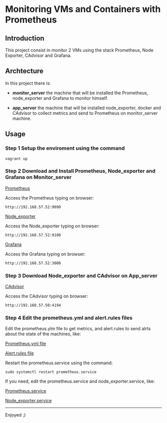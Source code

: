 # Monitoring VMs and Containers with Prometheus

## Introduction

This project consist in monitor 2 VMs using the stack Prometheus, Node Exporter, CAdvisor and Grafana.

## Archtecture

In this project there is:

* **monitor_server** the machine that will be installed the Prometheus, node_exporter and Grafana to monitor himself.

* **app_server** the machine that will be installed node_exporter, docker and CAdvisor to collect metrics and send to Prometheus on monitor_server machine.

## Usage

### Step 1 Setup the enviroment using the command

`vagrant up`

### Step 2 Download and Install Prometheus, Node_exporter and Grafana on Monitor_server

[Prometheus](https://www.cherryservers.com/blog/install-prometheus-ubuntu)


Access the Prometheus typing on browser:

`http://192.168.57.52:9090`

[Node_exporter](https://prometheus.io/docs/guides/node-exporter/)


Access the Node_exporter typing on browser:

`http://192.168.57.52:9100`

[Grafana](https://grafana.com/grafana/download?edition=oss)


Access the Grafana typing on browser:

`http://192.168.57.52:3000`

### Step 3 Download Node_exporter and CAdvisor on App_server

[CAdvisor](https://installati.one/install-cadvisor-ubuntu-20-04/)

Access the CAdvisor typing on browser:

`http://192.168.57.50:4194`

### Step 4 Edit the prometheus.yml and alert.rules files

Edit the prometheus.ylm file to get metrics, and alert.rules to send alrts about the state of the machines, like:

[Prometheus.yml file](https://pastebin.com/nuSVvFAV)

[Alert.rules file](https://pastebin.com/EphnGhc8)

Restart the prometheus.service using the command:

`sudo systemctl restart prometheus.service`

If you need, edit the prometheus.service and node_exporter.service, like:

[Prometheus.service](https://pastebin.com/ywHhhx0q)

[Node_exporter.service](https://pastebin.com/uZ9yxysW)


--------------------

Enjoyed ;)